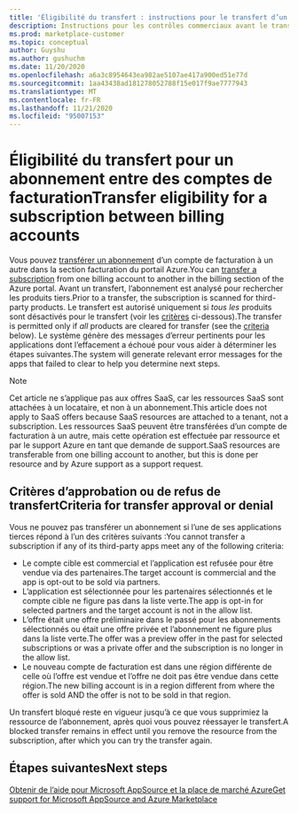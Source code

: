 ```yaml
---
title: 'Éligibilité du transfert : instructions pour le transfert d’un abonnement entre comptes de facturation, place de marché Azure'
description: Instructions pour les contrôles commerciaux avant le transfert d’un abonnement entre les comptes de facturation dans le Portail Azure.
ms.prod: marketplace-customer
ms.topic: conceptual
author: Guyshu
ms.author: gushuchm
ms.date: 11/20/2020
ms.openlocfilehash: a6a3c8954643ea982ae5107ae417a900ed51e77d
ms.sourcegitcommit: 1aa43438ad181278052788f15e017f9ae7777943
ms.translationtype: MT
ms.contentlocale: fr-FR
ms.lasthandoff: 11/21/2020
ms.locfileid: "95007153"
---
```

# <a name="transfer-eligibility-for-a-subscription-between-billing-accounts"></a><span data-ttu-id="9a4c3-103">Éligibilité du transfert pour un abonnement entre des comptes de facturation</span><span class="sxs-lookup"><span data-stu-id="9a4c3-103">Transfer eligibility for a subscription between billing accounts</span></span>

<span data-ttu-id="9a4c3-104">Vous pouvez [transférer un abonnement](/azure/cost-management-billing/understand/subscription-transfer) d’un compte de facturation à un autre dans la section facturation du portail Azure.</span><span class="sxs-lookup"><span data-stu-id="9a4c3-104">You can [transfer a subscription](/azure/cost-management-billing/understand/subscription-transfer) from one billing account to another in the billing section of the Azure portal.</span></span> <span data-ttu-id="9a4c3-105">Avant un transfert, l’abonnement est analysé pour rechercher les produits tiers.</span><span class="sxs-lookup"><span data-stu-id="9a4c3-105">Prior to a transfer, the subscription is scanned for third-party products.</span></span> <span data-ttu-id="9a4c3-106">Le transfert est autorisé uniquement si *tous les* produits sont désactivés pour le transfert (voir les [critères](#criteria-for-transfer-approval-or-denial) ci-dessous).</span><span class="sxs-lookup"><span data-stu-id="9a4c3-106">The transfer is permitted only if *all* products are cleared for transfer (see the [criteria](#criteria-for-transfer-approval-or-denial) below).</span></span> <span data-ttu-id="9a4c3-107">Le système génère des messages d’erreur pertinents pour les applications dont l’effacement a échoué pour vous aider à déterminer les étapes suivantes.</span><span class="sxs-lookup"><span data-stu-id="9a4c3-107">The system will generate relevant error messages for the apps that failed to clear to help you determine next steps.</span></span>

> [!NOTE]
> <span data-ttu-id="9a4c3-108">Cet article ne s’applique pas aux offres SaaS, car les ressources SaaS sont attachées à un locataire, et non à un abonnement.</span><span class="sxs-lookup"><span data-stu-id="9a4c3-108">This article does not apply to SaaS offers because SaaS resources are attached to a tenant, not a subscription.</span></span> <span data-ttu-id="9a4c3-109">Les ressources SaaS peuvent être transférées d’un compte de facturation à un autre, mais cette opération est effectuée par ressource et par le support Azure en tant que demande de support.</span><span class="sxs-lookup"><span data-stu-id="9a4c3-109">SaaS resources are transferable from one billing account to another, but this is done per resource and by Azure support as a support request.</span></span>

## <a name="criteria-for-transfer-approval-or-denial"></a><span data-ttu-id="9a4c3-110">Critères d’approbation ou de refus de transfert</span><span class="sxs-lookup"><span data-stu-id="9a4c3-110">Criteria for transfer approval or denial</span></span>

<span data-ttu-id="9a4c3-111">Vous ne pouvez pas transférer un abonnement si l’une de ses applications tierces répond à l’un des critères suivants :</span><span class="sxs-lookup"><span data-stu-id="9a4c3-111">You cannot transfer a subscription if any of its third-party apps meet any of the following criteria:</span></span>

- <span data-ttu-id="9a4c3-112">Le compte cible est commercial et l’application est refusée pour être vendue via des partenaires.</span><span class="sxs-lookup"><span data-stu-id="9a4c3-112">The target account is commercial and the app is opt-out to be sold via partners.</span></span>
- <span data-ttu-id="9a4c3-113">L’application est sélectionnée pour les partenaires sélectionnés et le compte cible ne figure pas dans la liste verte.</span><span class="sxs-lookup"><span data-stu-id="9a4c3-113">The app is opt-in for selected partners and the target account is not in the allow list.</span></span>
- <span data-ttu-id="9a4c3-114">L’offre était une offre préliminaire dans le passé pour les abonnements sélectionnés ou était une offre privée et l’abonnement ne figure plus dans la liste verte.</span><span class="sxs-lookup"><span data-stu-id="9a4c3-114">The offer was a preview offer in the past for selected subscriptions or was a private offer and the subscription is no longer in the allow list.</span></span>
- <span data-ttu-id="9a4c3-115">Le nouveau compte de facturation est dans une région différente de celle où l’offre est vendue et l’offre ne doit pas être vendue dans cette région.</span><span class="sxs-lookup"><span data-stu-id="9a4c3-115">The new billing account is in a region different from where the offer is sold AND the offer is not to be sold in that region.</span></span>

<span data-ttu-id="9a4c3-116">Un transfert bloqué reste en vigueur jusqu’à ce que vous supprimiez la ressource de l’abonnement, après quoi vous pouvez réessayer le transfert.</span><span class="sxs-lookup"><span data-stu-id="9a4c3-116">A blocked transfer remains in effect until you remove the resource from the subscription, after which you can try the transfer again.</span></span>

## <a name="next-steps"></a><span data-ttu-id="9a4c3-117">Étapes suivantes</span><span class="sxs-lookup"><span data-stu-id="9a4c3-117">Next steps</span></span>

[<span data-ttu-id="9a4c3-118">Obtenir de l’aide pour Microsoft AppSource et la place de marché Azure</span><span class="sxs-lookup"><span data-stu-id="9a4c3-118">Get support for Microsoft AppSource and Azure Marketplace</span></span>](get-support.md)

